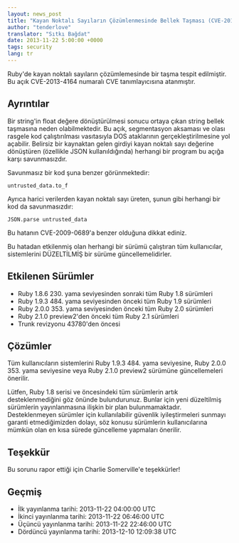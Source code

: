 ```yaml
---
layout: news_post
title: "Kayan Noktalı Sayıların Çözümlenmesinde Bellek Taşması (CVE-2013-4164)"
author: "tenderlove"
translator: "Sıtkı Bağdat"
date: 2013-11-22 5:00:00 +0000
tags: security
lang: tr
---
```


Ruby'de kayan noktalı sayıların çözümlemesinde bir taşma tespit edilmiştir. Bu açık
CVE-2013-4164 numaralı CVE tanımlayıcısına atanmıştır.

## Ayrıntılar

Bir string'in float değere dönüştürülmesi sonucu ortaya çıkan string bellek
taşmasına neden olabilmektedir. Bu açık, segmentasyon aksaması ve olası rasgele
kod çalıştırılması vasıtasıyla DOS ataklarının gerçekleştirilmesine yol açabilir.
Belirsiz bir kaynaktan gelen girdiyi kayan noktalı sayı değerine dönüştüren (özellikle
JSON kullanıldığında) herhangi bir program bu açığa karşı savunmasızdır.

Savunmasız bir kod şuna benzer görünmektedir:

    untrusted_data.to_f

Ayrıca harici verilerden kayan noktalı sayı üreten, şunun gibi herhangi bir kod da
savunmasızdır:

    JSON.parse untrusted_data

Bu hatanın CVE-2009-0689'a benzer olduğuna dikkat ediniz.

Bu hatadan etkilenmiş olan herhangi bir sürümü çalıştıran tüm kullanıcılar,
sistemlerini DÜZELTİLMİŞ bir sürüme güncellemelidirler.

## Etkilenen Sürümler

* Ruby 1.8.6 230. yama seviyesinden sonraki tüm Ruby 1.8 sürümleri
* Ruby 1.9.3 484. yama seviyesinden önceki tüm Ruby 1.9 sürümleri
* Ruby 2.0.0 353. yama seviyesinden önceki tüm Ruby 2.0 sürümleri
* Ruby 2.1.0 preview2'den önceki tüm Ruby 2.1 sürümleri
* Trunk revizyonu 43780'den öncesi

## Çözümler

Tüm kullanıcıların sistemlerini Ruby 1.9.3 484. yama seviyesine, Ruby
2.0.0 353. yama seviyesine veya Ruby 2.1.0 preview2 sürümüne güncellemeleri
önerilir.

Lütfen, Ruby 1.8 serisi ve öncesindeki tüm sürümlerin artık desteklenmediğini göz
önünde bulundurunuz. Bunlar için yeni düzeltilmiş sürümlerin yayınlanmasına ilişkin
bir plan bulunmamaktadır. Desteklenmeyen sürümler için kullanılabilir güvenlik
iyileştirmeleri sunmayı garanti etmediğimizden dolayı, söz konusu sürümlerin
kullanıcılarına mümkün olan en kısa sürede güncelleme yapmaları
önerilir.

## Teşekkür

Bu sorunu rapor ettiği için Charlie Somerville'e teşekkürler!

## Geçmiş

* İlk yayınlanma tarihi: 2013-11-22 04:00:00 UTC
* İkinci yayınlanma tarihi: 2013-11-22 06:46:00 UTC
* Üçüncü yayınlanma tarihi: 2013-11-22 22:46:00 UTC
* Dördüncü yayınlanma tarihi: 2013-12-10 12:09:38 UTC
